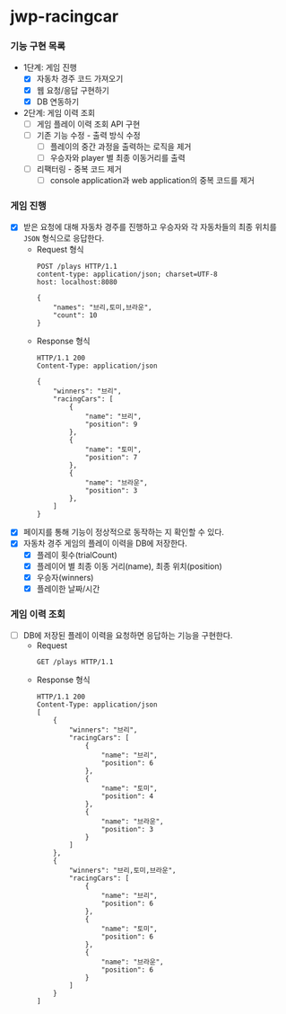 # jwp-racingcar

### 기능 구현 목록

- 1단계: 게임 진행
    - [x] 자동차 경주 코드 가져오기
    - [x] 웹 요청/응답 구현하기
    - [x] DB 연동하기
- 2단계: 게임 이력 조회
    - [ ] 게임 플레이 이력 조회 API 구현
    - [ ] 기존 기능 수정 - 출력 방식 수정
      - [ ] 플레이의 중간 과정을 출력하는 로직을 제거
      - [ ] 우승자와 player 별 최종 이동거리를 출력
    - [ ] 리팩터링 - 중복 코드 제거
      - [ ] console application과 web application의 중복 코드를 제거

### 게임 진행

- [x] 받은 요청에 대해 자동차 경주를 진행하고 우승자와 각 자동차들의 최종 위치를 `JSON` 형식으로 응답한다.
    - Request 형식
      ```
      POST /plays HTTP/1.1
      content-type: application/json; charset=UTF-8
      host: localhost:8080
      
      {
          "names": "브리,토미,브라운",
          "count": 10
      }
      ```
    - Response 형식
      ```
      HTTP/1.1 200 
      Content-Type: application/json
      
      {
          "winners": "브리",
          "racingCars": [
              {
                  "name": "브리",
                  "position": 9
              },
              {
                  "name": "토미",
                  "position": 7
              },
              {
                  "name": "브라운",
                  "position": 3
              },
          ]
      }
      ```
- [x] 페이지를 통해 기능이 정상적으로 동작하는 지 확인할 수 있다.
- [x] 자동차 경주 게임의 플레이 이력을 DB에 저장한다.
    - [x] 플레이 횟수(trialCount)
    - [x] 플레이어 별 최종 이동 거리(name), 최종 위치(position)
    - [x] 우승자(winners)
    - [x] 플레이한 날짜/시간

### 게임 이력 조회

- [ ] DB에 저장된 플레이 이력을 요청하면 응답하는 기능을 구현한다.
    - Request
        ``` 
        GET /plays HTTP/1.1
        ```
    - Response 형식
        ```
      HTTP/1.1 200 
      Content-Type: application/json
      [
            {
                "winners": "브리",
                "racingCars": [
                    {
                        "name": "브리",
                        "position": 6
                    },
                    {
                        "name": "토미",
                        "position": 4
                    },
                    {
                        "name": "브라운",
                        "position": 3
                    }
                ]
            },
            {
                "winners": "브리,토미,브라운",
                "racingCars": [
                    {
                        "name": "브리",
                        "position": 6
                    },
                    {
                        "name": "토미",
                        "position": 6
                    },
                    {
                        "name": "브라운",
                        "position": 6
                    }
                ]
            }
      ]
      ```
      